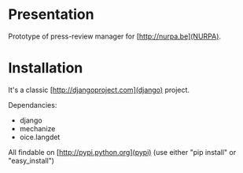 # Presentation

Prototype of press-review manager for [http://nurpa.be](NURPA).

# Installation

It's a classic [http://djangoproject.com](django) project.

Dependancies:
* django
* mechanize
* oice.langdet

All findable on [http://pypi.python.org](pypi) (use either "pip install" or "easy_install")

